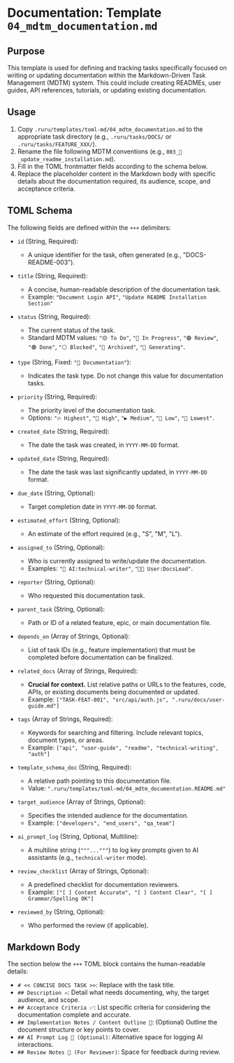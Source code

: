 # Documentation: Template `04_mdtm_documentation.md`

## Purpose

This template is used for defining and tracking tasks specifically focused on writing or updating documentation within the Markdown-Driven Task Management (MDTM) system. This could include creating READMEs, user guides, API references, tutorials, or updating existing documentation.

## Usage

1.  Copy `.ruru/templates/toml-md/04_mdtm_documentation.md` to the appropriate task directory (e.g., `.ruru/tasks/DOCS/` or `.ruru/tasks/FEATURE_XXX/`).
2.  Rename the file following MDTM conventions (e.g., `003_📖_update_readme_installation.md`).
3.  Fill in the TOML frontmatter fields according to the schema below.
4.  Replace the placeholder content in the Markdown body with specific details about the documentation required, its audience, scope, and acceptance criteria.

## TOML Schema

The following fields are defined within the `+++` delimiters:

*   `id` (String, Required):
    *   A unique identifier for the task, often generated (e.g., "DOCS-README-003").

*   `title` (String, Required):
    *   A concise, human-readable description of the documentation task.
    *   Example: `"Document Login API"`, `"Update README Installation Section"`

*   `status` (String, Required):
    *   The current status of the task.
    *   Standard MDTM values: `"🟡 To Do"`, `"🔵 In Progress"`, `"🟣 Review"`, `"🟢 Done"`, `"⚪ Blocked"`, `"🧊 Archived"`, `"🤖 Generating"`.

*   `type` (String, Fixed: `"📖 Documentation"`):
    *   Indicates the task type. Do not change this value for documentation tasks.

*   `priority` (String, Required):
    *   The priority level of the documentation task.
    *   Options: `"🔥 Highest"`, `"🔼 High"`, `"▶️ Medium"`, `"🔽 Low"`, `"🧊 Lowest"`.

*   `created_date` (String, Required):
    *   The date the task was created, in `YYYY-MM-DD` format.

*   `updated_date` (String, Required):
    *   The date the task was last significantly updated, in `YYYY-MM-DD` format.

*   `due_date` (String, Optional):
    *   Target completion date in `YYYY-MM-DD` format.

*   `estimated_effort` (String, Optional):
    *   An estimate of the effort required (e.g., "S", "M", "L").

*   `assigned_to` (String, Optional):
    *   Who is currently assigned to write/update the documentation.
    *   Examples: `"🤖 AI:technical-writer"`, `"🧑‍💻 User:DocsLead"`.

*   `reporter` (String, Optional):
    *   Who requested this documentation task.

*   `parent_task` (String, Optional):
    *   Path or ID of a related feature, epic, or main documentation file.

*   `depends_on` (Array of Strings, Optional):
    *   List of task IDs (e.g., feature implementation) that must be completed before documentation can be finalized.

*   `related_docs` (Array of Strings, Required):
    *   **Crucial for context.** List relative paths or URLs to the features, code, APIs, or existing documents being documented or updated.
    *   Example: `["TASK-FEAT-001", "src/api/auth.js", ".ruru/docs/user-guide.md"]`

*   `tags` (Array of Strings, Required):
    *   Keywords for searching and filtering. Include relevant topics, document types, or areas.
    *   Example: `["api", "user-guide", "readme", "technical-writing", "auth"]`

*   `template_schema_doc` (String, Required):
    *   A relative path pointing to this documentation file.
    *   Value: `".ruru/templates/toml-md/04_mdtm_documentation.README.md"`

*   `target_audience` (Array of Strings, Optional):
    *   Specifies the intended audience for the documentation.
    *   Example: `["developers", "end_users", "qa_team"]`

*   `ai_prompt_log` (String, Optional, Multiline):
    *   A multiline string (`"""..."""`) to log key prompts given to AI assistants (e.g., `technical-writer` mode).

*   `review_checklist` (Array of Strings, Optional):
    *   A predefined checklist for documentation reviewers.
    *   Example: `["[ ] Content Accurate", "[ ] Content Clear", "[ ] Grammar/Spelling OK"]`

*   `reviewed_by` (String, Optional):
    *   Who performed the review (if applicable).

## Markdown Body

The section below the `+++` TOML block contains the human-readable details:

*   `# << CONCISE DOCS TASK >>`: Replace with the task title.
*   `## Description ✍️`: Detail what needs documenting, why, the target audience, and scope.
*   `## Acceptance Criteria ✅`: List specific criteria for considering the documentation complete and accurate.
*   `## Implementation Notes / Content Outline 📝`: (Optional) Outline the document structure or key points to cover.
*   `## AI Prompt Log 🤖 (Optional)`: Alternative space for logging AI interactions.
*   `## Review Notes 👀 (For Reviewer)`: Space for feedback during review.